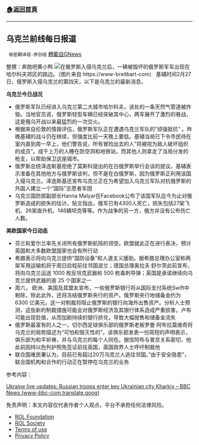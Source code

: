 ###  [:house:返回首頁](https://github.com/ourhimalayas/txt)
---


## 乌克兰前线每日报道
` 秘密翻译组-原创组` [轉載自GNews](https://gnews.org/zh-hans/2074865/)

整撰：奔跑吧黄小鸭
![](https://assets.gnews.org/wp-content/uploads/2022/02/2-117.jpg)在俄罗斯入侵乌克兰后，一辆被毁坏的俄罗斯军车出现在哈尔科夫郊区的路边。（图片来自 https://www-breitbart-com）
基辅时间2月27日，俄罗斯入侵乌克兰的第四天，以下是乌克兰的最新消息。

**乌克兰今日战况**

- 俄罗斯军队已经进入乌克兰第二大城市哈尔科夫，该处的一条天然气管道被炸毁。当地官员说，俄罗斯轻型车辆已经突破其中心，两军展开了激烈的巷战，这是俄乌开战以来最猛烈的一次交火。
- 根据来自伦敦的情报评估，俄罗斯军队正在遭遇乌克兰军队的“顽强抵抗” 。昨晚基辅的战斗仍在继续，但强度比前一天晚上要低。基辅当局已下令市民待在室内直到周一早上，他们警告说，所有冒险出去的人”将被视为敌人破坏组织的成员”。成千上万的人睡在防空洞和地铁站，而其他人则拿走了当局分发的枪支，以帮助保卫这座城市。
- 俄罗斯总统泽连斯基拒绝了莫斯科提出的在白俄罗斯举行会谈的提议。基辅表示准备在其他地方与俄罗斯谈判，但不是在白俄罗斯，因为俄罗斯正利用该国入侵乌克兰。泽连斯基还宣布乌克兰正在为希望加入乌克兰军队对抗俄罗斯的外国人建立一个“国际”志愿者军团
- 乌克兰国防部副部长Hanna Malyar在Facebook公布了该国军队迄今为止对俄罗斯造成的损失的估计。贴文指出，俄军已有4300人死亡，损失包括27架飞机、26架直升机、146辆坦克等等。作为战争的另一方，俄方并没有公布伤亡人数。


**美欧国家今日动态**

- 芬兰和爱尔兰率先关闭所有俄罗斯航班的领空。欧盟就此正在进行表决，预计英国和大多数欧盟国家也会有所行动
- 希腊表示将向乌克兰提供“国防设备”和人道主义援助。据希腊总理办公室称两架军用运输机将于周日启程前往邻国波兰；德国总理奥拉夫·舒尔茨此前宣布，将向乌克兰运送 1000 枚反坦克武器和 500 枚毒刺导弹；英国是承诺继续向乌克兰提供武器的逾 25 个国家之一
- 周六， 欧洲、美国及其盟友宣布，一些俄罗斯银行将从国际支付系统Swift中剔除，除此此外，还将冻结俄罗斯央行的资产。俄罗斯央行地储备金约为 6300 亿美元。这一对制裁将阻止俄罗斯的银行向海外出售资产。分析人士预测，这些新的制裁措施可能会对俄罗斯经济及其银行体系造成严重损害。卢布可能出现贬值，从而加剧持续的银行挤兑，导致大幅抛售和储备金流失
- 俄罗斯最富有的人之一，切尔西足球俱乐部的俄罗斯老板罗曼·阿布拉莫维奇将乌克兰的局势描述为“可怕和毁灭性的”。该俱乐部发表一份简短的声明表示，俱乐部为和平祈祷，并与乌克兰的每个人同在。据信阿布与普京关系密切，他此前因持以色列护照免签证前往英国，英国政界人士呼吁制裁他
- 联合国难民署认为，目前已有超过20万乌克兰人逃往邻国。”由于安全隐患”，联合国机构和合作的行动正在暂停在乌克兰的业务


参考内容：

[Ukraine live updates: Russian troops enter key Ukrainian city Kharkiv – BBC News (www-bbc-com.translate.goog)](https://www-bbc-com.translate.goog/news/live/world-europe-60542877?_x_tr_sl=en&amp;_x_tr_tl=zh-CN&amp;_x_tr_hl=zh-CN&amp;_x_tr_pto=sc)

 

免责声明：本文内容仅代表作者个人观点，平台不承担任何法律风险。

- [ROL Foundation](https://rolfoundation.org/)
- [ROL Society](https://rolsociety.org/)
- [Terms of use](https://gnews.org/terms-of-use-3/)
- [Privacy Policy](https://gnews.org/privacy-policy/)
